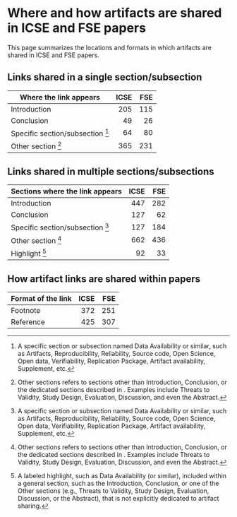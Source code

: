 
# Where and how artifacts are shared in ICSE and FSE papers

This page summarizes the locations and formats in which artifacts are shared in ICSE and FSE papers.

## Links shared in a single section/subsection

| Where the link appears                           | ICSE | FSE |
| ------------------------------------------------ | ---: | --: |
| Introduction                                     | 205  | 115 |
| Conclusion                                       | 49   | 26  |
| Specific section/subsection [^1]                 | 64   | 80  |
| Other section  [^2]                              | 365  | 231 |

## Links shared in multiple sections/subsections

| Sections where the link appears         | ICSE | FSE |
| --------------------------------------- | ---: | --: |
| Introduction                            | 447  | 282 |
| Conclusion                              | 127  | 62  |
| Specific section/subsection [^1]        | 127  | 184 |
| Other section [^2]                      | 662  | 436 |
| Highlight [^3]                          | 92   | 33  |


## How artifact links are shared within papers

| Format of the link     | ICSE | FSE |
| ---------------------- | ---: | --: |
| Footnote               | 372  | 251 |
| Reference              | 425  | 307 |


[^1]: A specific section or subsection named Data Availability or similar, such as Artifacts, Reproducibility, Reliability, Source code, Open Science, Open data, Verifiability, Replication Package, Artifact availability, Supplement, etc.

[^2]: Other sections refers to sections other than Introduction, Conclusion, or the dedicated sections described in [^1]. Examples include Threats to Validity, Study Design, Evaluation, Discussion, and even the Abstract.

[^3]: A labeled highlight, such as Data Availability (or similar), included within a general section, such as the Introduction, Conclusion, or one of the Other sections (e.g., Threats to Validity, Study Design, Evaluation, Discussion, or the Abstract), that is not explicitly dedicated to artifact sharing.